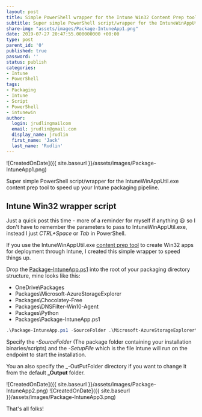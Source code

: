 ```yaml
---
layout: post
title: Simple PowerShell wrapper for the Intune Win32 Content Prep tool exe
subtitle: Super simple PowerShell script/wrapper for the IntuneWinAppUtil.exe content prep tool to speed up your Intune packaging pipeline
share-img: "assets/images/Package-IntuneApp1.png"
date: 2019-07-27 20:47:55.000000000 +00:00
type: post
parent_id: '0'
published: true
password: ''
status: publish
categories:
- Intune
- PowerShell
tags:
- Packaging
- Intune
- Script
- PowerShell
- intunewin
author:
  login: jrudlingmailcom
  email: jrudlin@gmail.com
  display_name: jrudlin
  first_name: 'Jack'
  last_name: 'Rudlin'
---
```


![CreatedOnDate]({{ site.baseurl }}/assets/images/Package-IntuneApp1.png)

Super simple PowerShell script/wrapper for the IntuneWinAppUtil.exe content prep tool to speed up your Intune packaging pipeline.

## Intune Win32 wrapper script

Just a quick post this time - more of a reminder for myself if anything :smiley: so I don't have to remember the parameters to pass to IntuneWinAppUtil.exe, instead I just _CTRL+Space_ or _Tab_ in PowerShell.

If you use the IntuneWinAppUtil.exe [content prep tool](https://github.com/Microsoft/Microsoft-Win32-Content-Prep-Tool) to create Win32 apps for deployment through Intune, I created this simple wrapper to speed things up.

Drop the [Package-IntuneApp.ps1](https://github.com/jrudlin/Intune/blob/master/Package-IntuneApp.ps1) into the root of your packaging directory structure, mine looks like this:

- OneDrive\Packages
 - Packages\Microsoft-AzureStorageExplorer
 - Packages\Chocolatey-Free
 - Packages\DNSFilter-Win10-Agent
 - Packages\Python
 - Packages\Package-IntuneApp.ps1

```powershell
.\Package-IntuneApp.ps1 -SourceFolder .\Microsoft-AzureStorageExplorer\ -SetupFile Install-AzStorageExplorer-Choco.ps1
```

Specify the _-SourceFolder_ (The package folder containing your installation binaries/scripts) and the _-SetupFile_ which is the file Intune will run on the endpoint to start the installation.

You an also specify the _-OutPutFolder directory if you want to change it from the default **_Output** folder.

![CreatedOnDate]({{ site.baseurl }}/assets/images/Package-IntuneApp2.png)
![CreatedOnDate]({{ site.baseurl }}/assets/images/Package-IntuneApp3.png)

That's all folks!